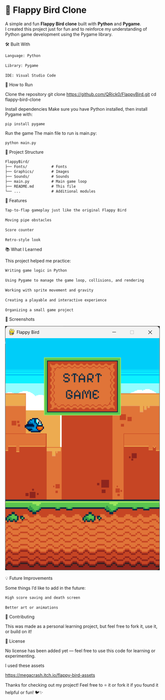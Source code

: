 # 🐤 Flappy Bird Clone

A simple and fun **Flappy Bird clone** built with **Python** and **Pygame**.  
I created this project just for fun and to reinforce my understanding of Python game development using the Pygame library.

🛠️ Built With

    Language: Python

    Library: Pygame

    IDE: Visual Studio Code
  

🚀 How to Run

Clone the repository
    git clone https://github.com/QRick0/FlappyBird.git
    cd flappy-bird-clone

Install dependencies
Make sure you have Python installed, then install Pygame with:

    pip install pygame

Run the game
The main file to run is main.py:

    python main.py

📁 Project Structure

    FlappyBird/
    ├── Fonts/           # Fonts
    ├── Graphics/        # Images
    ├── Sounds/          # Sounds
    ├── main.py          # Main game loop
    ├── README.md        # This file
    └── ...              # Additional modules

🎯 Features

    Tap-to-flap gameplay just like the original Flappy Bird

    Moving pipe obstacles

    Score counter

    Retro-style look

📚 What I Learned

This project helped me practice:

    Writing game logic in Python

    Using Pygame to manage the game loop, collisions, and rendering

    Working with sprite movement and gravity

    Creating a playable and interactive experience

    Organizing a small game project

📸 Screenshots

![Screenshot](Screenshot.png)

💡 Future Improvements

Some things I’d like to add in the future:

    High score saving and death screen

    Better art or animations


🤝 Contributing

This was made as a personal learning project, but feel free to fork it, use it, or build on it!

📜 License

No license has been added yet — feel free to use this code for learning or experimenting.

I used these assets

https://megacrash.itch.io/flappy-bird-assets


Thanks for checking out my project!
Feel free to ⭐ it or fork it if you found it helpful or fun! 🐦✨
